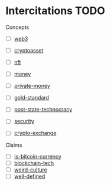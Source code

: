 # Intercitations TODO

Concepts

- [ ] [web3](../concepts/web3.md)
- [ ] [cryptoasset](../concepts/cryptoasset.md)
- [ ] [nft](../concepts/nft.md)
- [ ] [money](../concepts/money.md)
- [ ] [private-money](../concepts/private-money.md)
- [ ] [gold-standard](../concepts/gold-standard.md)
- [ ] [post-state-technocracy](../notes/post-state-technocracy.md)
- [ ] [security](../concepts/security.md)
- [ ] [crypto-exchange](../concepts/crypto-exchange.md)


Claims

- [ ] [is-bitcoin-currency](../claims/is-bitcoin-currency.md)
- [ ] [blockchain-tech](../claims/blockchain-tech.md)
- [ ] [weird-culture](../claims/weird-culture.md)
- [ ] [well-defined](../claims/well-defined.md)